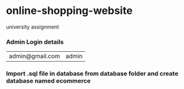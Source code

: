 # online-shopping-website
university assignment 

### Admin Login details
<table>
  <tr><td>admin@gmail.com</td>
    <td>admin</td>
  </tr>
  </table>

### Import .sql file in database from database folder and create database named ecommerce
